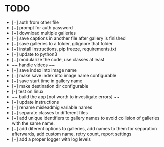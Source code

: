 # TODO

- [+] auth from other file
- [+] prompt for auth password
- [+] download multiple galleries
- [+] save captions in another file after gallery is finished
- [+] save galleries to a folder, gitignore that folder
- [+] install instructions, pip freeze, requirements.txt
- [+] update to python3
- [+] modularize the code, use classes at least
- ~~ handle videos ~~
- [+] save index into image name
- [+] make save index into image name configurable
- [+] save start time in gallery name
- [+] make destination dir configurable
- [-] test on linux
- ~~ build the app [not worth to investigate errors] ~~
- [+] update instructions
- [+] rename misleadmig variable names
- [+] separate classes to different files
- [+] add unique identifiers to gallery names to avoid collision of galleries with the same name.
- [+] add diferent options to galleries, add names to them for separation afterwards, add custom name, retry count, report settings
- [+] add a proper logger with log levels